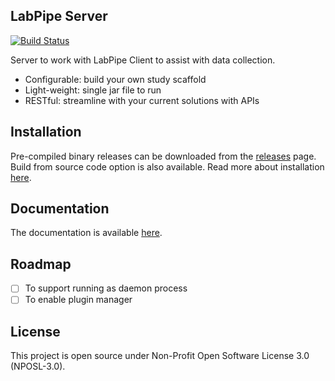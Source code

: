 ## LabPipe Server

[![Build Status](https://travis-ci.com/colin-bz/labpipe-server-public.svg?branch=master)](https://travis-ci.com/colin-bz/labpipe-server-public)

Server to work with LabPipe Client to assist with data collection.

- Configurable: build your own study scaffold
- Light-weight: single jar file to run
- RESTful: streamline with your current solutions with APIs

## Installation

Pre-compiled binary releases can be downloaded from the [releases](https://github.com/colin-bz/labpipe-server-public/releases) page. Build from source code option is also available. Read more about installation [here](https://github.com/colin-bz/labpipe-server-public/wiki/Installation).

## Documentation
The documentation is available [here](https://github.com/colin-bz/labpipe-server-public/wiki).

## Roadmap
- [ ] To support running as daemon process
- [ ] To enable plugin manager

## License
This project is open source under Non-Profit Open Software License 3.0 (NPOSL-3.0).